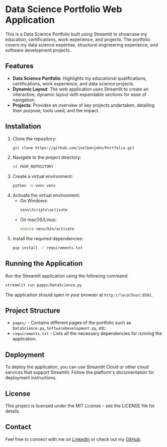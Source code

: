 # Data Science Portfolio Web Application

This is a Data Science Portfolio built using Streamlit to showcase my education, certifications, work experience, and projects. The portfolio covers my data science expertise, structural engineering experience, and software development projects.

## Features

- **Data Science Portfolio**: Highlights my educational qualifications, certifications, work experience, and data science projects.
- **Dynamic Layout**: The web application uses Streamlit to create an interactive, dynamic layout with expandable sections for ease of navigation.
- **Projects**: Provides an overview of key projects undertaken, detailing their purpose, tools used, and the impact.

## Installation

1. Clone the repository:
   ```bash
   git clone https://github.com/joelbenjohn/Portfolio.git
   ```
2. Navigate to the project directory:
   ```bash
   cd YOUR_REPOSITORY
   ```
3. Create a virtual environment:
   ```bash
   python -m venv venv
   ```
4. Activate the virtual environment:
   - On Windows:
     ```bash
     venv\Scripts\activate
     ```
   - On macOS/Linux:
     ```bash
     source venv/bin/activate
     ```
5. Install the required dependencies:
   ```bash
   pip install -r requirements.txt

## Running the Application

Run the Streamlit application using the following command:
```bash
streamlit run pages/DataScience.py
```

The application should open in your browser at `http://localhost:8501`.

## Project Structure
- `pages/` - Contains different pages of the portfolio such as `DataScience.py`, `SoftwareDevelopment.py`, etc.
- `requirements.txt` - Lists all the necessary dependencies for running the application.

## Deployment
To deploy the application, you can use Streamlit Cloud or other cloud services that support Streamlit. Follow the platform's documentation for deployment instructions.

## License
This project is licensed under the MIT License - see the LICENSE file for details.

## Contact
Feel free to connect with me on [LinkedIn](https://linkedin.com/joelbenjohn) or check out my [GitHub](https://github.com/joelbenjohn).
